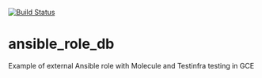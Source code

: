[![Build Status](https://travis-ci.com/sergetol/ansible_role_db.svg?branch=master)](https://travis-ci.com/sergetol/ansible_role_db)

# ansible_role_db

Example of external Ansible role with Molecule and Testinfra testing in GCE
